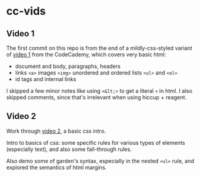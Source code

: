 # cc-vids

## Video 1

The first commit on this repo is from the end of a mildly-css-styled
variant of [video 1](https://www.youtube.com/watch?v=DkcCfDG8ytE) from
the CodeCademy, which covers very basic html:
 * document and body, paragraphs, headers
 * links `<a>` images `<img>` unordered and ordered lists `<ul>` and `<ol>`
 * id tags and internal links

I skipped a few minor notes like using `<&lt;>` to get a literal `<` in
html. I also skipped comments, since that's irrelevant when using hiccup +
reagent.

## Video 2

Work through [video 2](https://www.youtube.com/watch?v=EiDxEG3wFx4), a
basic css intro.

Intro to basics of css: some specific rules for various types of elements
(especially text), and also some fall-through rules.

Also demo some of garden's syntax, especially in the nested `<ul>` rule, and
explored the semantics of html margins.

